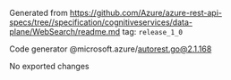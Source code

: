 Generated from https://github.com/Azure/azure-rest-api-specs/tree//specification/cognitiveservices/data-plane/WebSearch/readme.md tag: `release_1_0`

Code generator @microsoft.azure/autorest.go@2.1.168

No exported changes